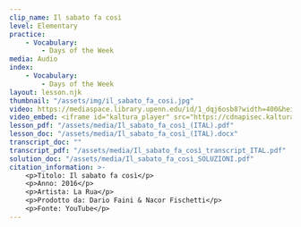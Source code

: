 ```yaml
---
clip_name: Il sabato fa così
level: Elementary
practice: 
    - Vocabulary: 
        - Days of the Week
media: Audio
index: 
    - Vocabulary: 
        - Days of the Week
layout: lesson.njk
thumbnail: "/assets/img/il_sabato_fa_cosi.jpg"
video: https://mediaspace.library.upenn.edu/id/1_dqj6osb8?width=400&height=285&playerId=52628472
video_embed: <iframe id="kaltura_player" src="https://cdnapisec.kaltura.com/p/1147242/sp/114724200/embedIframeJs/uiconf_id/9757771/partner_id/1147242?iframeembed=true&playerId=kaltura_player&entry_id=1_dqj6osb8&flashvars[streamerType]=auto&amp;flashvars[localizationCode]=en&amp;flashvars[sideBarContainer.plugin]=true&amp;flashvars[sideBarContainer.position]=left&amp;flashvars[sideBarContainer.clickToClose]=true&amp;flashvars[chapters.plugin]=true&amp;flashvars[chapters.layout]=vertical&amp;flashvars[chapters.thumbnailRotator]=false&amp;flashvars[streamSelector.plugin]=true&amp;flashvars[EmbedPlayer.SpinnerTarget]=videoHolder&amp;flashvars[dualScreen.plugin]=true&amp;flashvars[Kaltura.addCrossoriginToIframe]=true&amp;&wid=1_2e4fifis" width="400" height="285" allowfullscreen webkitallowfullscreen mozAllowFullScreen allow="autoplay *; fullscreen *; encrypted-media *" sandbox="allow-downloads allow-forms allow-same-origin allow-scripts allow-top-navigation allow-pointer-lock allow-popups allow-modals allow-orientation-lock allow-popups-to-escape-sandbox allow-presentation allow-top-navigation-by-user-activation" frameborder="0" title="Il sabato fa così"></iframe>
lesson_pdf: "/assets/media/Il_sabato_fa_così_(ITAL).pdf"
lesson_doc: "/assets/media/Il_sabato_fa_così_(ITAL).docx"
transcript_doc: "" 
transcript_pdf: "/assets/media/Il_sabato_fa_così_transcript_ITAL.pdf"
solution_doc: "/assets/media/Il_sabato_fa_così_SOLUZIONI.pdf"
citation_information: >- 
    <p>Titolo: Il sabato fa così</p>
    <p>Anno: 2016</p>
    <p>Artista: La Rua</p>
    <p>Prodotto da: Dario Faini & Nacor Fischetti</p>
    <p>Fonte: YouTube</p>
---
```

